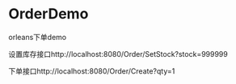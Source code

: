 # OrderDemo
orleans下单demo



设置库存接口http://localhost:8080/Order/SetStock?stock=999999


下单接口http://localhost:8080/Order/Create?qty=1
